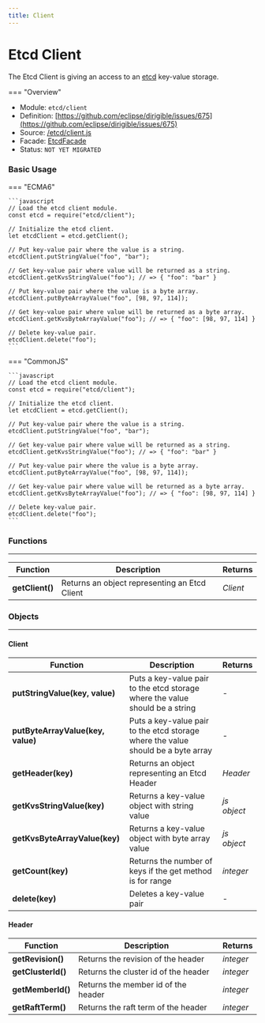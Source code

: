 ```yaml
---
title: Client
---
```


Etcd Client
===

The Etcd Client is giving an access to an [etcd](https://etcd.io/) key-value storage.

=== "Overview"
- Module: `etcd/client`
- Definition: [https://github.com/eclipse/dirigible/issues/675](https://github.com/eclipse/dirigible/issues/675)
- Source: [/etcd/client.js](https://github.com/eclipse/dirigible/tree/master/components/api-etcd/src/main/resources/META-INF/dirigible/rabbitmq/etcd.js)
- Facade: [EtcdFacade](https://github.com/eclipse/dirigible/blob/master/components/api-etcd/src/main/java/org/eclipse/dirigible/components/api/etcd/EtcdFacade.java)
- Status: `NOT YET MIGRATED`


### Basic Usage

=== "ECMA6"

    ```javascript
    // Load the etcd client module.
    const etcd = require("etcd/client");

    // Initialize the etcd client.
    let etcdClient = etcd.getClient();

    // Put key-value pair where the value is a string.
    etcdClient.putStringValue("foo", "bar");

    // Get key-value pair where value will be returned as a string.
    etcdClient.getKvsStringValue("foo"); // => { "foo": "bar" }

    // Put key-value pair where the value is a byte array.
    etcdClient.putByteArrayValue("foo", [98, 97, 114]);

    // Get key-value pair where value will be returned as a byte array.
    etcdClient.getKvsByteArrayValue("foo"); // => { "foo": [98, 97, 114] }

    // Delete key-value pair.
    etcdClient.delete("foo");
    ```
    
=== "CommonJS"

    ```javascript
    // Load the etcd client module.
    const etcd = require("etcd/client");

    // Initialize the etcd client.
    let etcdClient = etcd.getClient();

    // Put key-value pair where the value is a string.
    etcdClient.putStringValue("foo", "bar");

    // Get key-value pair where value will be returned as a string.
    etcdClient.getKvsStringValue("foo"); // => { "foo": "bar" }

    // Put key-value pair where the value is a byte array.
    etcdClient.putByteArrayValue("foo", [98, 97, 114]);

    // Get key-value pair where value will be returned as a byte array.
    etcdClient.getKvsByteArrayValue("foo"); // => { "foo": [98, 97, 114] }

    // Delete key-value pair.
    etcdClient.delete("foo");
    ```


### Functions

---

Function     | Description | Returns
------------ | ----------- | --------
**getClient()**   | Returns an object representing an Etcd Client | *Client*

### Objects

---

#### Client

Function     | Description | Returns
------------ | ----------- | --------
**putStringValue(key, value)**   | Puts a key-value pair to the etcd storage where the value should be a string | *-*
**putByteArrayValue(key, value)**   | Puts a key-value pair to the etcd storage where the value should be a byte array | *-*
**getHeader(key)**   | Returns an object representing an Etcd Header | *Header*
**getKvsStringValue(key)**   | Returns a key-value object with string value | *js object*
**getKvsByteArrayValue(key)**   | Returns a key-value object with byte array value | *js object*
**getCount(key)**   | Returns the number of keys if the get method is for range | *integer*
**delete(key)**   | Deletes a key-value pair | *-*

#### Header

Function     | Description | Returns
------------ | ----------- | --------
**getRevision()**   | Returns the revision of the header | *integer*
**getClusterId()**   | Returns the cluster id of the header | *integer*
**getMemberId()**   | Returns the member id of the header | *integer*
**getRaftTerm()**   | Returns the raft term of the header | *integer*
 
